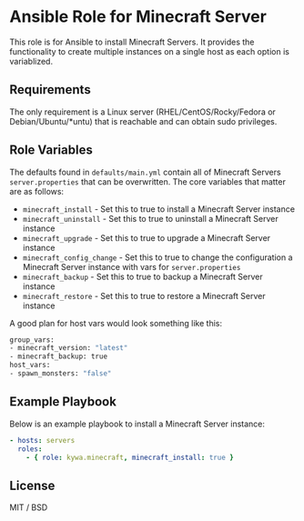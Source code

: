 Ansible Role for Minecraft Server
=========

This role is for Ansible to install Minecraft Servers. It provides the functionality to create multiple instances on a single host as each option is variablized.

Requirements
------------

The only requirement is a Linux server (RHEL/CentOS/Rocky/Fedora or Debian/Ubuntu/*untu) that is reachable and can obtain sudo privileges.

Role Variables
--------------

The defaults found in `defaults/main.yml` contain all of Minecraft Servers `server.properties` that can be overwritten. The core variables that matter are as follows:

* `minecraft_install` - Set this to true to install a Minecraft Server instance
* `minecraft_uninstall` - Set this to true to uninstall a Minecraft Server instance
* `minecraft_upgrade` - Set this to true to upgrade a Minecraft Server instance
* `minecraft_config_change` - Set this to true to change the configuration a Minecraft Server instance with vars for `server.properties`
* `minecraft_backup` - Set this to true to backup a Minecraft Server instance
* `minecraft_restore` - Set this to true to restore a Minecraft Server instance

A good plan for host vars would look something like this:

```sh
group_vars:
- minecraft_version: "latest"
- minecraft_backup: true
host_vars:
- spawn_monsters: "false"
```

Example Playbook
----------------

Below is an example playbook to install a Minecraft Server instance:

```yaml
- hosts: servers
  roles:
    - { role: kywa.minecraft, minecraft_install: true }
```

License
-------

MIT / BSD
